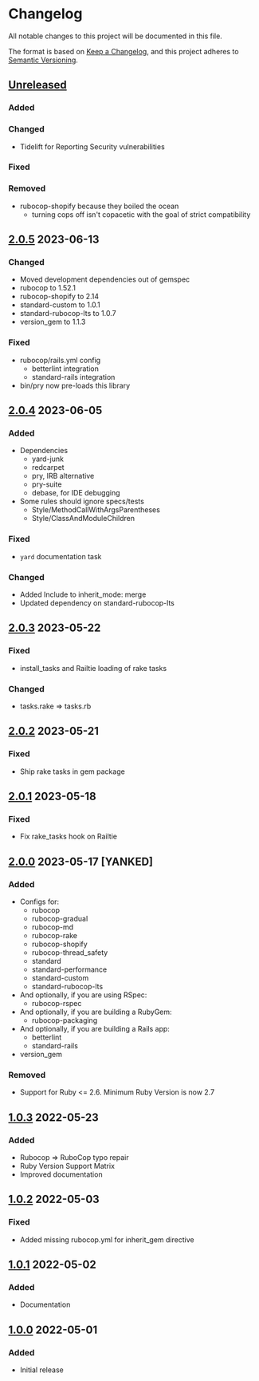 # Changelog
All notable changes to this project will be documented in this file.

The format is based on [Keep a Changelog](https://keepachangelog.com/en/1.0.0/),
and this project adheres to [Semantic Versioning](https://semver.org/spec/v2.0.0.html).

## [Unreleased]
### Added
### Changed
- Tidelift for Reporting Security vulnerabilities
### Fixed
### Removed
- rubocop-shopify because they boiled the ocean
  - turning cops off isn't copacetic with the goal of strict compatibility

## [2.0.5] 2023-06-13
### Changed
- Moved development dependencies out of gemspec
- rubocop to 1.52.1
- rubocop-shopify to 2.14
- standard-custom to 1.0.1
- standard-rubocop-lts to 1.0.7
- version_gem to 1.1.3
### Fixed
- rubocop/rails.yml config
  - betterlint integration
  - standard-rails integration
- bin/pry now pre-loads this library

## [2.0.4] 2023-06-05
### Added
- Dependencies
  - yard-junk
  - redcarpet
  - pry, IRB alternative
  - pry-suite
  - debase,  for IDE debugging
- Some rules should ignore specs/tests
  - Style/MethodCallWithArgsParentheses
  - Style/ClassAndModuleChildren
### Fixed
- `yard` documentation task
### Changed
- Added Include to inherit_mode: merge
- Updated dependency on standard-rubocop-lts

## [2.0.3] 2023-05-22
### Fixed
- install_tasks and Railtie loading of rake tasks
### Changed
- tasks.rake => tasks.rb

## [2.0.2] 2023-05-21
### Fixed
- Ship rake tasks in gem package

## [2.0.1] 2023-05-18
### Fixed
- Fix rake_tasks hook on Railtie

## [2.0.0] 2023-05-17 [YANKED]
### Added
- Configs for:
  - rubocop
  - rubocop-gradual
  - rubocop-md
  - rubocop-rake
  - rubocop-shopify
  - rubocop-thread_safety
  - standard
  - standard-performance
  - standard-custom
  - standard-rubocop-lts
- And optionally, if you are using RSpec:
  - rubocop-rspec
- And optionally, if you are building a RubyGem:
  - rubocop-packaging
- And optionally, if you are building a Rails app:
  - betterlint
  - standard-rails
- version_gem
### Removed
- Support for Ruby <= 2.6. Minimum Ruby Version is now 2.7

## [1.0.3] 2022-05-23
### Added
- Rubocop => RuboCop typo repair
- Ruby Version Support Matrix
- Improved documentation

## [1.0.2] 2022-05-03
### Fixed
- Added missing rubocop.yml for inherit_gem directive

## [1.0.1] 2022-05-02
### Added
- Documentation

## [1.0.0] 2022-05-01
### Added
- Initial release

[Unreleased]: https://github.com/rubocop-lts/rubocop-ruby2_4/compare/v2.0.5...HEAD
[2.0.5]: https://github.com/rubocop-lts/rubocop-ruby2_4/compare/v2.0.4...v2.0.5
[2.0.4]: https://github.com/rubocop-lts/rubocop-ruby2_4/compare/v2.0.3...v2.0.4
[2.0.3]: https://github.com/rubocop-lts/rubocop-ruby2_4/compare/v2.0.2...v2.0.3
[2.0.2]: https://github.com/rubocop-lts/rubocop-ruby2_4/compare/v2.0.1...v2.0.2
[2.0.1]: https://github.com/rubocop-lts/rubocop-ruby2_4/compare/v2.0.0...v2.0.1
[2.0.0]: https://github.com/rubocop-lts/rubocop-ruby2_4/compare/v1.0.3...v2.0.0
[1.0.3]: https://github.com/rubocop-lts/rubocop-ruby2_4/compare/v1.0.2...v1.0.3
[1.0.2]: https://github.com/rubocop-lts/rubocop-ruby2_4/compare/v1.0.1...v1.0.2
[1.0.1]: https://github.com/rubocop-lts/rubocop-ruby2_4/compare/v1.0.0...v1.0.1
[1.0.0]: https://github.com/rubocop-lts/rubocop-ruby2_4/compare/69576e0c1884ab3c773394b5f30a9ebafe11a2a7...v1.0.0
